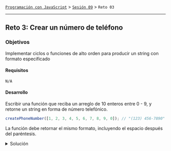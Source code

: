 [`Programación con JavaScript`](../../Readme.md) > [`Sesión 09`](../Readme.md) > `Reto 03`

---

## Reto 3: Crear un número de teléfono

### Objetivos

Implementar ciclos o funciones de alto orden para producir un string con formato especificado

#### Requisitos

`N/A`

#### Desarrollo

Escribir una función que reciba un arreglo de 10 enteros entre 0 - 9, y retorne un string en forma de número telefónico.

```javascript
createPhoneNumber([1, 2, 3, 4, 5, 6, 7, 8, 9, 0]); // "(123) 456-7890"
```

La función debe retornar el mismo formato, incluyendo el espacio después del paréntesis.

<details>
  <summary>Solución</summary>

```javascript
// for...of.
function createPhoneNumber(numbers) {
  let format = '(xxx) xxx-xxxx'
  for (let num of numbers) {
    format = format.replace('x', num)
  }
  return format
}

// reduce()
const createPhoneNumber = (numbers) => 
  numbers.reduce((accumulator, current) => 
    accumulator.replace('x', current), '(xxx) xxx-xxxx')
```

</details>
